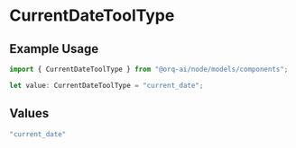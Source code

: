 # CurrentDateToolType

## Example Usage

```typescript
import { CurrentDateToolType } from "@orq-ai/node/models/components";

let value: CurrentDateToolType = "current_date";
```

## Values

```typescript
"current_date"
```